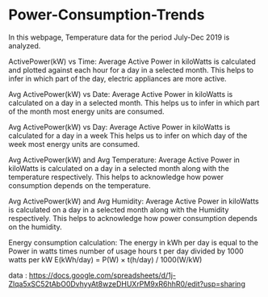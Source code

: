# Power-Consumption-Trends
In this webpage, Temperature data for the period July-Dec 2019 is analyzed.

ActivePower(kW) vs Time:
 Average Active Power in kiloWatts is calculated and plotted against each hour for a day    in a selected month.
            This helps to infer in which part of the day, electric appliances are more active.

Avg ActivePower(kW) vs Date:
            Average Active Power in kiloWatts is calculated on a day in a selected month.
            This helps us to infer in which part of the month most energy units are consumed.


Avg ActivePower(kW) vs Day:
 Average Active Power in kiloWatts is calculated for a day in a week 
             This helps us to infer on which day of the week most energy units are consumed.


Avg ActivePower(kW) and Avg Temperature: 
Average Active Power in kiloWatts is calculated on a day in a selected month along with the temperature respectively.
            This helps to acknowledge how power consumption depends on the temperature.

Avg ActivePower(kW) and Avg Humidity:
Average Active Power in kiloWatts is calculated on a day in a selected month along with  the Humidity respectively.
            This helps to acknowledge how power consumption depends on the humidity.

      
 Energy consumption calculation:
 The energy in kWh per day  is equal to the Power in watts times number of usage hours t  per    day divided by 1000 watts per kW
  E(kWh/day) = P(W) × t(h/day) / 1000(W/kW)

data : https://docs.google.com/spreadsheets/d/1j-Zlqa5xSC52tAbO0DvhyyAt8wzeDHUXrPM9xR6hhR0/edit?usp=sharing


